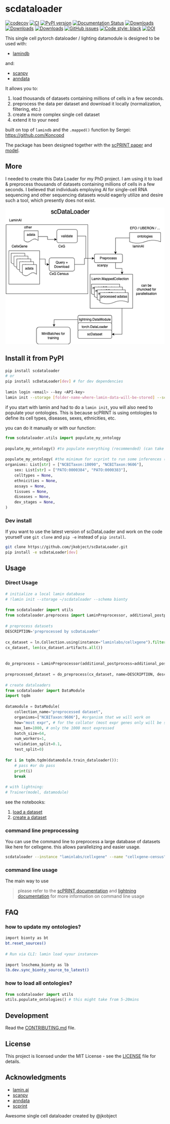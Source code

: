 # scdataloader

[![codecov](https://codecov.io/gh/jkobject/scDataLoader/branch/main/graph/badge.svg?token=scDataLoader_token_here)](https://codecov.io/gh/jkobject/scDataLoader)
[![CI](https://github.com/jkobject/scDataLoader/actions/workflows/main.yml/badge.svg)](https://github.com/jkobject/scDataLoader/actions/workflows/main.yml)
[![PyPI version](https://badge.fury.io/py/scDataLoader.svg)](https://badge.fury.io/py/scDataLoader)
[![Documentation Status](https://readthedocs.org/projects/scDataLoader/badge/?version=latest)](https://scDataLoader.readthedocs.io/en/latest/?badge=latest)
[![Downloads](https://pepy.tech/badge/scDataLoader)](https://pepy.tech/project/scDataLoader)
[![Downloads](https://pepy.tech/badge/scDataLoader/month)](https://pepy.tech/project/scDataLoader)
[![Downloads](https://pepy.tech/badge/scDataLoader/week)](https://pepy.tech/project/scDataLoader)
[![GitHub issues](https://img.shields.io/github/issues/jkobject/scDataLoader)](https://img.shields.io/github/issues/jkobject/scDataLoader)
[![Code style: black](https://img.shields.io/badge/code%20style-black-000000.svg)](https://github.com/psf/black)
[![DOI](https://img.shields.io/badge/DOI-10.1101%2F2024.07.29.605556-blue)](https://doi.org/10.1101/2024.07.29.605556)

This single cell pytorch dataloader / lighting datamodule is designed to be used with:

- [lamindb](https://lamin.ai/)

and:

- [scanpy](https://scanpy.readthedocs.io/en/stable/)
- [anndata](https://anndata.readthedocs.io/en/latest/)

It allows you to:

1. load thousands of datasets containing millions of cells in a few seconds.
2. preprocess the data per dataset and download it locally (normalization, filtering, etc.)
3. create a more complex single cell dataset
4. extend it to your need

built on top of `lamindb` and the `.mapped()` function by Sergei: https://github.com/Koncopd 

The package has been designed together with the [scPRINT paper](https://doi.org/10.1101/2024.07.29.605556) and [model](https://github.com/cantinilab/scPRINT).

## More

I needed to create this Data Loader for my PhD project. I am using it to load & preprocess thousands of datasets containing millions of cells in a few seconds. I believed that individuals employing AI for single-cell RNA sequencing and other sequencing datasets would eagerly utilize and desire such a tool, which presently does not exist.

![scdataloader.drawio.png](scdataloader.drawio.png)

## Install it from PyPI

```bash
pip install scdataloader
# or
pip install scDataLoader[dev] # for dev dependencies

lamin login <email> --key <API-key>
lamin init --storage [folder-name-where-lamin-data-will-be-stored] --schema bionty
```

if you start with lamin and had to do a `lamin init`, you will also need to populate your ontologies. This is because scPRINT is using ontologies to define its cell types, diseases, sexes, ethnicities, etc.

you can do it manually or with our function:

```python
from scdataloader.utils import populate_my_ontology

populate_my_ontology() #to populate everything (recommended) (can take 2-10mns)

populate_my_ontology( #the minimum for scprint to run some inferences (denoising, grn inference)
organisms: List[str] = ["NCBITaxon:10090", "NCBITaxon:9606"],
    sex: List[str] = ["PATO:0000384", "PATO:0000383"],
    celltypes = None,
    ethnicities = None,
    assays = None,
    tissues = None,
    diseases = None,
    dev_stages = None,
)
```

### Dev install

If you want to use the latest version of scDataLoader and work on the code yourself use `git clone` and `pip -e` instead of `pip install`.

```bash
git clone https://github.com/jkobject/scDataLoader.git
pip install -e scDataLoader[dev]
```

## Usage

### Direct Usage

```python
# initialize a local lamin database
# !lamin init --storage ~/scdataloader --schema bionty

from scdataloader import utils
from scdataloader.preprocess import LaminPreprocessor, additional_postprocess, additional_preprocess

# preprocess datasets
DESCRIPTION='preprocessed by scDataLoader'

cx_dataset = ln.Collection.using(instance="laminlabs/cellxgene").filter(name="cellxgene-census", version='2023-12-15').one()
cx_dataset, len(cx_dataset.artifacts.all())


do_preprocess = LaminPreprocessor(additional_postprocess=additional_postprocess, additional_preprocess=additional_preprocess, skip_validate=True, subset_hvg=0)

preprocessed_dataset = do_preprocess(cx_dataset, name=DESCRIPTION, description=DESCRIPTION, start_at=6, version="2")

# create dataloaders
from scdataloader import DataModule
import tqdm

datamodule = DataModule(
    collection_name="preprocessed dataset",
    organisms=["NCBITaxon:9606"], #organism that we will work on
    how="most expr", # for the collator (most expr genes only will be selected)
    max_len=1000, # only the 1000 most expressed
    batch_size=64,
    num_workers=1,
    validation_split=0.1,
    test_split=0)

for i in tqdm.tqdm(datamodule.train_dataloader()):
    # pass #or do pass
    print(i)
    break

# with lightning:
# Trainer(model, datamodule)

```

see the notebooks:

1. [load a dataset](https://www.jkobject.com/scDataLoader/notebooks/1_download_and_preprocess/)
2. [create a dataset](https://www.jkobject.com/scDataLoader/notebooks/2_create_dataloader/)

### command line preprocessing

You can use the command line to preprocess a large database of datasets like here for cellxgene. this allows parallelizing and easier usage.

```bash
scdataloader --instance "laminlabs/cellxgene" --name "cellxgene-census" --version "2023-12-15" --description "preprocessed for scprint" --new_name "scprint main" --start_at 10 >> scdataloader.out
```

### command line usage

The main way to use

> please refer to the [scPRINT documentation](https://www.jkobject.com/scPRINT/) and [lightning documentation](https://lightning.ai/docs/pytorch/stable/cli/lightning_cli_intermediate.html) for more information on command line usage

## FAQ

### how to update my ontologies?

```bash
import bionty as bt
bt.reset_sources()

# Run via CLI: lamin load <your instance>

import lnschema_bionty as lb
lb.dev.sync_bionty_source_to_latest()
```

### how to load all ontologies?

```python
from scdataloader import utils
utils.populate_ontologies() # this might take from 5-20mins
```

## Development

Read the [CONTRIBUTING.md](https://github.com/jkobject/scDataLoader/blob/main/CONTRIBUTING.md) file.

## License

This project is licensed under the MIT License - see the [LICENSE](https://github.com/jkobject/scDataLoader/blob/main/LICENSE) file for details.

## Acknowledgments

- [lamin.ai](https://lamin.ai/)
- [scanpy](https://scanpy.readthedocs.io/en/stable/)
- [anndata](https://anndata.readthedocs.io/en/latest/)
- [scprint](https://www.jkobject.com/scPRINT/)

Awesome single cell dataloader created by @jkobject
